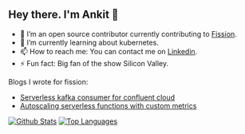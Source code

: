 ## Hey there. I'm Ankit 👋

- 🔭 I’m an open source contributor currently contributing to [Fission](https://github.com/fission).
- 🌱 I’m currently learning about kubernetes.
- 📫 How to reach me: You can contact me on [Linkedin](https://www.linkedin.com/in/ankit-chawla19).
- ⚡ Fun fact: Big fan of the show Silicon Valley.

Blogs I wrote for fission:

- [Serverless kafka consumer for confluent cloud](https://fission.io/blog/serverless-kafka-consumer-for-confluent-cloud)
- [Autoscaling serverless functions with custom metrics](https://fission.io/blog/autoscaling-serverless-functions-with-custom-metrics)

[![Github Stats](https://github-readme-stats.vercel.app/api?username=blackfly19&show_icons=true&theme=gotham&hide_border=true)](https://github.com/blackfly19)
[![Top Languages](https://github-readme-stats.vercel.app/api/top-langs/?username=blackfly19&theme=gotham&hide_border=true)](https://github.com/blackfly19)
